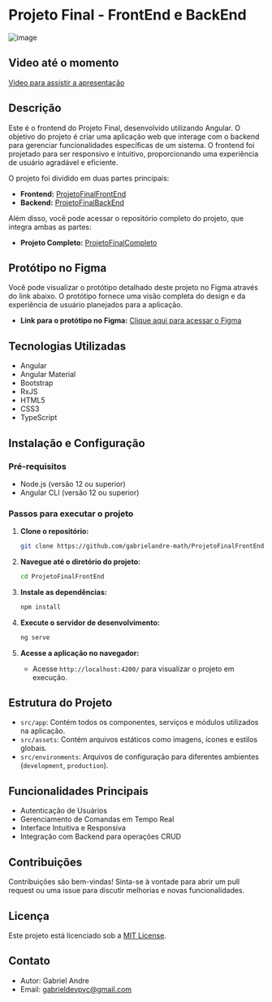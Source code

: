 # Projeto Final - FrontEnd e BackEnd
![image](https://github.com/user-attachments/assets/dfb9f8ea-8aac-488e-8ecf-cc0b175ae122)
## Video até o momento
[Video para assistir a apresentação](https://youtu.be/0qw5dBFs1Mc)
## Descrição

Este é o frontend do Projeto Final, desenvolvido utilizando Angular. O objetivo do projeto é criar uma aplicação web que interage com o backend para gerenciar funcionalidades específicas de um sistema. O frontend foi projetado para ser responsivo e intuitivo, proporcionando uma experiência de usuário agradável e eficiente.

O projeto foi dividido em duas partes principais:

- **Frontend:** [ProjetoFinalFrontEnd](https://github.com/gabrielandre-math/ProjetoFinalFrontEnd)
- **Backend:** [ProjetoFinalBackEnd](https://github.com/gabrielandre-math/ProjetoFinalBackend)

Além disso, você pode acessar o repositório completo do projeto, que integra ambas as partes:

- **Projeto Completo:** [ProjetoFinalCompleto](https://github.com/gabrielandre-math/ProjetoFinalCompleto)

## Protótipo no Figma

Você pode visualizar o protótipo detalhado deste projeto no Figma através do link abaixo. O protótipo fornece uma visão completa do design e da experiência de usuário planejados para a aplicação.

- **Link para o protótipo no Figma:** [Clique aqui para acessar o Figma](https://www.figma.com/design/tUEInhGX4TW3lHFKzufQGj/Untitled?node-id=0-1&t=nx7Xo5ZYcCzUpgoi-1)


## Tecnologias Utilizadas

- Angular
- Angular Material
- Bootstrap
- RxJS
- HTML5
- CSS3
- TypeScript

## Instalação e Configuração

### Pré-requisitos

- Node.js (versão 12 ou superior)
- Angular CLI (versão 12 ou superior)

### Passos para executar o projeto

1. **Clone o repositório:**
   ```bash
   git clone https://github.com/gabrielandre-math/ProjetoFinalFrontEnd.git
   ```

2. **Navegue até o diretório do projeto:**
   ```bash
   cd ProjetoFinalFrontEnd
   ```

3. **Instale as dependências:**
   ```bash
   npm install
   ```

4. **Execute o servidor de desenvolvimento:**
   ```bash
   ng serve
   ```

5. **Acesse a aplicação no navegador:**
   - Acesse `http://localhost:4200/` para visualizar o projeto em execução.

## Estrutura do Projeto

- `src/app`: Contém todos os componentes, serviços e módulos utilizados na aplicação.
- `src/assets`: Contém arquivos estáticos como imagens, ícones e estilos globais.
- `src/environments`: Arquivos de configuração para diferentes ambientes (`development`, `production`).

## Funcionalidades Principais

- Autenticação de Usuários
- Gerenciamento de Comandas em Tempo Real
- Interface Intuitiva e Responsiva
- Integração com Backend para operações CRUD

## Contribuições

Contribuições são bem-vindas! Sinta-se à vontade para abrir um pull request ou uma issue para discutir melhorias e novas funcionalidades.

## Licença

Este projeto está licenciado sob a [MIT License](LICENSE).

## Contato

- Autor: Gabriel Andre
- Email: gabrieldevpyc@gmail.com
